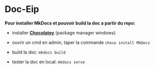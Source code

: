 # Doc-Eip

**Pour installer MkDocs et pouvoir build la doc a partir du repo:**

* installer **[Chocolatey](https://chocolatey.org/install "link to installation")** (package manager windows)

* ouvrir un cmd en admin, taper la commande `choco install MkDocs`

* build la doc: `mkdocs build`

* tester la doc en local: `mkdocs serve`
